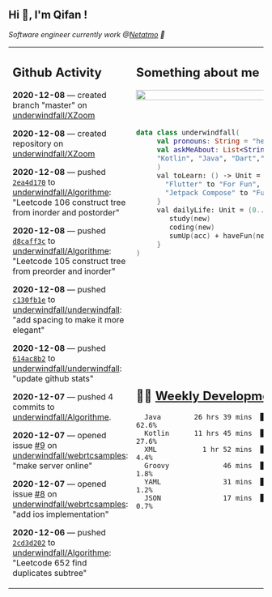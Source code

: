<h2> Hi 👋, I'm Qifan ! </h2>
<p><em>Software engineer currently work @<a href="https://www.netatmo.com">Netatmo</a> 🔭
</em></p>
<table><tr><td valign="top" rowspan="2">

 ## Github Activity
 <!-- githubActivity starts -->
  **2020-12-08** — created branch "master" on [underwindfall/XZoom](https://api.github.com/repos/underwindfall/XZoom)

  **2020-12-08** — created repository on [underwindfall/XZoom](https://api.github.com/repos/underwindfall/XZoom)

  **2020-12-08** — pushed [`2ea4d170`](https://api.github.com/repos/underwindfall/Algorithme/commits/2ea4d170d5479b29dd02fc7676b28a75525347ee) to [underwindfall/Algorithme](https://api.github.com/repos/underwindfall/Algorithme): "Leetcode 106 construct tree from inorder and postorder"

  **2020-12-08** — pushed [`d8caff3c`](https://api.github.com/repos/underwindfall/Algorithme/commits/d8caff3cc419b70b6247a1acc9a78ffe9bc0ec9d) to [underwindfall/Algorithme](https://api.github.com/repos/underwindfall/Algorithme): "Leetcode 105 construct tree from preorder and inorder"

  **2020-12-08** — pushed [`c130fb1e`](https://api.github.com/repos/underwindfall/underwindfall/commits/c130fb1e34f67b7bc8b77fe7fc52ee476a231ac1) to [underwindfall/underwindfall](https://api.github.com/repos/underwindfall/underwindfall): "add spacing to make it more elegant"

  **2020-12-08** — pushed [`614ac8b2`](https://api.github.com/repos/underwindfall/underwindfall/commits/614ac8b27776221e55ad26e29ccb20066629ff21) to [underwindfall/underwindfall](https://api.github.com/repos/underwindfall/underwindfall): "update github stats"

  **2020-12-07** — pushed 4 commits to [underwindfall/Algorithme](https://api.github.com/repos/underwindfall/Algorithme).

  **2020-12-07** — opened issue [#9](https://api.github.com/repos/underwindfall/webrtcsamples/issues/9) on [underwindfall/webrtcsamples](https://api.github.com/repos/underwindfall/webrtcsamples): "make server online"

  **2020-12-07** — opened issue [#8](https://api.github.com/repos/underwindfall/webrtcsamples/issues/8) on [underwindfall/webrtcsamples](https://api.github.com/repos/underwindfall/webrtcsamples): "add ios implementation"

  **2020-12-06** — pushed [`2cd3d202`](https://api.github.com/repos/underwindfall/Algorithme/commits/2cd3d20249e2efe75abd3649c5eb0e17f437a4d4) to [underwindfall/Algorithme](https://api.github.com/repos/underwindfall/Algorithme): "Leetcode 652 find duplicates subtree"
 <!-- githubActivity ends -->
 </td><td valign="top">

 ## Something about me
 <!-- profile starts -->
 <a href="https://github.com/underwindfall" width="100%">
  <img src="https://github-readme-stats.vercel.app/api?username=underwindfall&show_icons=true&count_private=true&theme=graywhite" width="100%"/>
 </a>
 <br/>
 <br/>
 <br/>
 
 ```kotlin
 data class underwindfall(
      val pronouns: String = "he|him",
      val askMeAbout: List<String> = listOf(
      "Kotlin", "Java", "Dart","Javascript", "Typescript"
      )
      val toLearn: () -> Unit = {
        "Flutter" to "For Fun",
        "Jetpack Compose" to "Future"
      }
      val dailyLife: Unit = (0..end).reduce { acc, new ->	
         study(new)	
         coding(new)	
         sumUp(acc) + haveFun(new)	
      }
 )
 ```
 <!-- profile ends -->
 </td></tr><tr><td valign="top">

 ## 🏊‍♂️ <a href="https://gist.github.com/underwindfall/377ee88ba1fabd1e93516e48ca9c61eb" target="_blank">Weekly Development Breakdown</a>
  <!-- codeTime starts -->
  ```text
    Java        26 hrs 39 mins  ██████████████████░░░░░░  62.6%
    Kotlin      11 hrs 45 mins  ██████████░░░░░░░░░░░░░░  27.6%
    XML           1 hr 52 mins  ████░░░░░░░░░░░░░░░░░░░░   4.4%
    Groovy             46 mins  ████░░░░░░░░░░░░░░░░░░░░   1.8%
    YAML               31 mins  ███░░░░░░░░░░░░░░░░░░░░░   1.2%
    JSON               17 mins  ███░░░░░░░░░░░░░░░░░░░░░   0.7%
  ```
  <!-- codeTime starts -->
  </td></tr></table>